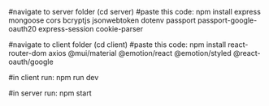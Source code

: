 #navigate to server folder (cd server)
#paste this code: npm install express mongoose cors bcryptjs jsonwebtoken dotenv passport passport-google-oauth20 express-session cookie-parser

#navigate to client folder (cd client)
#paste this code: npm install react-router-dom axios @mui/material @emotion/react @emotion/styled @react-oauth/google

#in client run: npm run dev

#in server run: npm start
